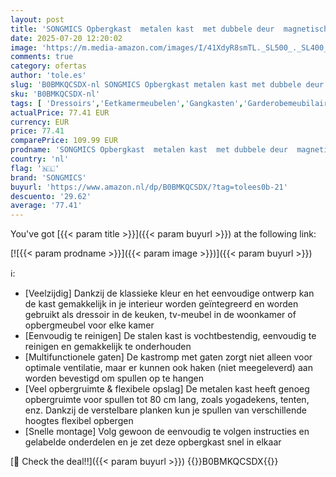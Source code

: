 ```yaml
---
layout: post
title: 'SONGMICS Opbergkast  metalen kast  met dubbele deur  magnetisch slot  verstelbare plank  stalen frame  natuurlijke kleur-wit LSC102W57'
date: 2025-07-20 12:20:02
image: 'https://m.media-amazon.com/images/I/41XdyR8smTL._SL500_._SL400_.jpg'
comments: true
category: ofertas
author: 'tole.es'
slug: 'B0BMKQCSDX-nl SONGMICS Opbergkast metalen kast met dubbele deur...'
sku: 'B0BMKQCSDX-nl'
tags: [ 'Dressoirs','Eetkamermeubelen','Gangkasten','Garderobemeubilair','Meubels','Wonen & keuken','songmics','🇳🇱', ]
actualPrice: 77.41 EUR
currency: EUR
price: 77.41
comparePrice: 109.99 EUR
prodname: 'SONGMICS Opbergkast  metalen kast  met dubbele deur  magnetisch slot  verstelbare plank  stalen frame  natuurlijke kleur-wit LSC102W57'
country: 'nl'
flag: '🇳🇱'
brand: 'SONGMICS'
buyurl: 'https://www.amazon.nl/dp/B0BMKQCSDX/?tag=tolees0b-21'
descuento: '29.62'
average: '77.41'
---
```


You've got [{{< param title >}}]({{< param buyurl >}}) at the following link:

[![{{< param prodname >}}]({{< param image >}})]({{< param buyurl >}})

ℹ️:

- [Veelzijdig] Dankzij de klassieke kleur en het eenvoudige ontwerp kan de kast gemakkelijk in je interieur worden geïntegreerd en worden gebruikt als dressoir in de keuken, tv-meubel in de woonkamer of opbergmeubel voor elke kamer
- [Eenvoudig te reinigen] De stalen kast is vochtbestendig, eenvoudig te reinigen en gemakkelijk te onderhouden
- [Multifunctionele gaten] De kastromp met gaten zorgt niet alleen voor optimale ventilatie, maar er kunnen ook haken (niet meegeleverd) aan worden bevestigd om spullen op te hangen
- [Veel opbergruimte & flexibele opslag] De metalen kast heeft genoeg opbergruimte voor spullen tot 80 cm lang, zoals yogadekens, tenten, enz. Dankzij de verstelbare planken kun je spullen van verschillende hoogtes flexibel opbergen
- [Snelle montage] Volg gewoon de eenvoudig te volgen instructies en gelabelde onderdelen en je zet deze opbergkast snel in elkaar

[🛒 Check the deal!!]({{< param buyurl >}})
{{<world>}}B0BMKQCSDX{{</world>}}
